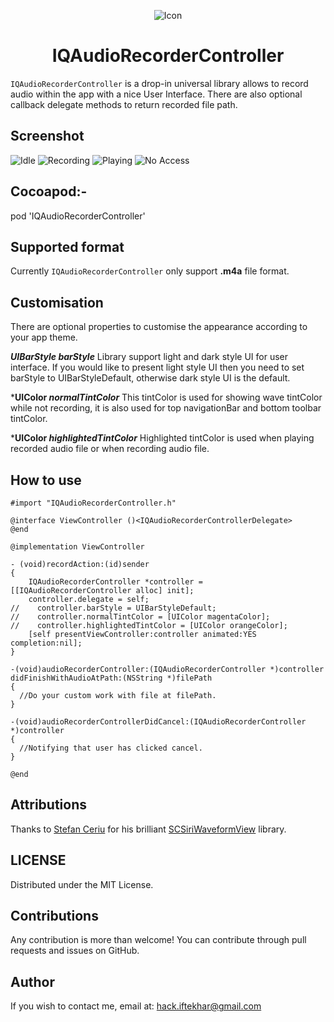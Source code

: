<p align="center">
  <img src="https://raw.githubusercontent.com/hackiftekhar/IQAudioRecorderController/master/Screenshot/iconScreenshot.png" alt="Icon"/>
</p>
<H1 align="center">IQAudioRecorderController</H1>

`IQAudioRecorderController` is a drop-in universal library allows to record audio within the app with a nice User Interface. There are also optional callback delegate methods to return recorded file path.

## Screenshot
![Idle](./Screenshot/Screenshot_Idle.jpeg)
![Recording](./Screenshot/Screenshot_Recording.jpeg)
![Playing](./Screenshot/Screenshot_Playing.jpeg)
![No Access](./Screenshot/Screenshot_No_Access.jpeg)

## Cocoapod:-

pod 'IQAudioRecorderController'

## Supported format
Currently `IQAudioRecorderController` only support **.m4a** file format.

## Customisation
There are optional properties to customise the appearance according to your app theme.

***UIBarStyle barStyle***
Library support light and dark style UI for user interface. If you would like to present light style UI then you need to set barStyle to UIBarStyleDefault, otherwise dark style UI is the default.

***UIColor *normalTintColor***
This tintColor is used for showing wave tintColor while not recording, it is also used for top navigationBar and bottom toolbar tintColor.

***UIColor *highlightedTintColor***
Highlighted tintColor is used when playing recorded audio file or when recording audio file.


## How to use
```
#import "IQAudioRecorderController.h"

@interface ViewController ()<IQAudioRecorderControllerDelegate>
@end

@implementation ViewController

- (void)recordAction:(id)sender
{
    IQAudioRecorderController *controller = [[IQAudioRecorderController alloc] init];
    controller.delegate = self;
//    controller.barStyle = UIBarStyleDefault;
//    controller.normalTintColor = [UIColor magentaColor];
//    controller.highlightedTintColor = [UIColor orangeColor];
    [self presentViewController:controller animated:YES completion:nil];
}

-(void)audioRecorderController:(IQAudioRecorderController *)controller didFinishWithAudioAtPath:(NSString *)filePath
{
  //Do your custom work with file at filePath.
}

-(void)audioRecorderControllerDidCancel:(IQAudioRecorderController *)controller
{
  //Notifying that user has clicked cancel.
}

@end
```

## Attributions

Thanks to [Stefan Ceriu](https://github.com/stefanceriu) for his brilliant [SCSiriWaveformView](https://github.com/stefanceriu/SCSiriWaveformView) library.

## LICENSE

Distributed under the MIT License.

## Contributions

Any contribution is more than welcome! You can contribute through pull requests and issues on GitHub.

## Author

If you wish to contact me, email at: hack.iftekhar@gmail.com
